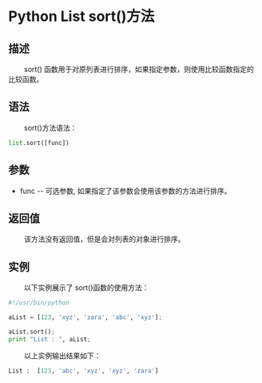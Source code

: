 # Python List sort()方法
## 描述
&#160;&#160;&#160;&#160;&#160;&#160;&#160;&#160;sort() 函数用于对原列表进行排序，如果指定参数，则使用比较函数指定的比较函数。

## 语法
&#160;&#160;&#160;&#160;&#160;&#160;&#160;&#160;sort()方法语法：

```python
list.sort([func])
```

## 参数
- func -- 可选参数, 如果指定了该参数会使用该参数的方法进行排序。

## 返回值
&#160;&#160;&#160;&#160;&#160;&#160;&#160;&#160;该方法没有返回值，但是会对列表的对象进行排序。

## 实例
&#160;&#160;&#160;&#160;&#160;&#160;&#160;&#160;以下实例展示了 sort()函数的使用方法：

```python
#!/usr/bin/python

aList = [123, 'xyz', 'zara', 'abc', 'xyz'];

aList.sort();
print "List : ", aList;
```

&#160;&#160;&#160;&#160;&#160;&#160;&#160;&#160;以上实例输出结果如下：

```python
List :  [123, 'abc', 'xyz', 'xyz', 'zara']
```
